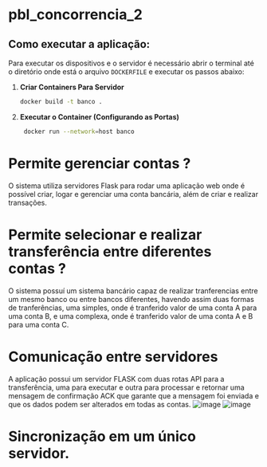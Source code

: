 # pbl_concorrencia_2

## Como executar a aplicação:
 Para executar os dispositivos e o servidor é necessário abrir o terminal até o diretório onde está o arquivo ```DOCKERFILE``` e executar os passos abaixo:
 1. **Criar Containers Para Servidor**

    ```bash
    docker build -t banco .
    ```

2. **Executar o Container (Configurando as Portas)**

    ```bash
     docker run --network=host banco
    ```
# Permite gerenciar contas ?

O sistema utiliza servidores Flask para rodar uma aplicação web onde é possível criar, logar e gerenciar uma conta bancária, além de criar e realizar transações.

# Permite selecionar e realizar transferência entre diferentes contas ?

O sistema possuí um sistema bancário capaz de realizar tranferencias entre um mesmo banco ou entre bancos diferentes, havendo assim duas formas de tranferências, uma simples, onde é tranferido valor de uma conta A para uma conta B, e uma complexa, onde é tranferido valor de uma conta A e B para uma conta C.

# Comunicação entre servidores
A aplicação possui um servidor FLASK com duas rotas API para a transferência, uma para executar e outra para processar e retornar uma mensagem de confirmação ACK que garante que a mensagem foi enviada e que os dados podem ser alterados em todas as contas.
![image](https://github.com/Esqueletolegal95/pbl_concorrencia_2/assets/113029820/234517ea-a473-4c7b-a0b5-d7521453e6e9)
![image](https://github.com/Esqueletolegal95/pbl_concorrencia_2/assets/113029820/76755a2b-a1f0-4e7a-90fc-bbe28e5aae87)

# Sincronização em um único servidor.
